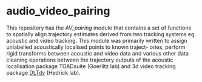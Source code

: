 # audio_video_pairing
This repository has the *AV_pairing* module that contains a set of functions to spatially align trajectory estimates derived from two tracking
systems eg. acoustic and video tracking. This module was primarily written to assign unlabelled acoustically localised points to known traject-
ories, perform rigid transforms between acoustic and video data and various other data cleaning operations between the trajectory outputs of
the acoustic localisation package TOADsuite (Goerlitz lab) and 3d video tracking package [DLTdv](https://www.unc.edu/~thedrick/software1.html) (Hedrick lab).
